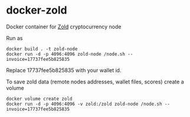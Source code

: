 # docker-zold
Docker container for [Zold](http://zold.io/) cryptocurrency node

Run as 
```
docker build . -t zold-node
docker run -d -p 4096:4096 zold-node /node.sh --invoice=17737fee5b825835
```
Replace 17737fee5b825835 with your wallet id.

To save zold data (remote nodes addresses, wallet files, scores) create a volume
```
docker volume create zold 
docker run -d -p 4096:4096 -v zold:/zold zold-node /node.sh --invoice=17737fee5b825835
```
